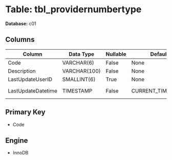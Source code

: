 # Table: tbl_providernumbertype

**Database:** c01

## Columns

| Column | Data Type | Nullable | Default | Extra |
|--------|-----------|----------|---------|-------|
| Code | VARCHAR(6) | False | None | None |
| Description | VARCHAR(100) | False | None | None |
| LastUpdateUserID | SMALLINT(6) | True | None | None |
| LastUpdateDatetime | TIMESTAMP | False | CURRENT_TIMESTAMP | ON UPDATE CURRENT_TIMESTAMP |

## Primary Key
- Code

## Engine
- InnoDB
